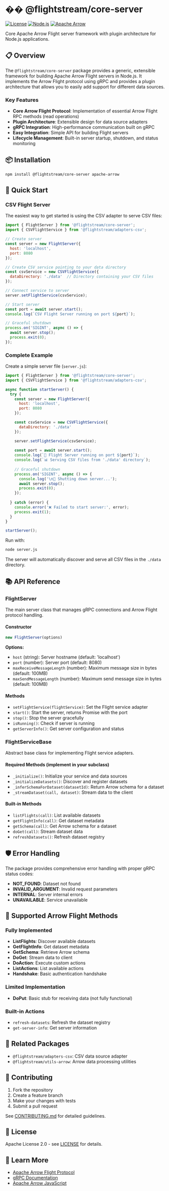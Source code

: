 # �� @flightstream/core-server

[![License](https://img.shields.io/badge/License-Apache%202.0-blue.svg)](../../LICENSE)
[![Node.js](https://img.shields.io/badge/Node.js-%3E%3D18.0.0-green.svg)](https://nodejs.org/)
[![Apache Arrow](https://img.shields.io/badge/Apache%20Arrow-%3E%3D14.0.0-orange.svg)](https://arrow.apache.org/)

Core Apache Arrow Flight server framework with plugin architecture for Node.js applications.

## 📋 Overview

The `@flightstream/core-server` package provides a generic, extensible framework for building Apache Arrow Flight servers in Node.js. It implements the Arrow Flight protocol using gRPC and provides a plugin architecture that allows you to easily add support for different data sources.

### Key Features

- **Core Arrow Flight Protocol**: Implementation of essential Arrow Flight RPC methods (read operations)
- **Plugin Architecture**: Extensible design for data source adapters
- **gRPC Integration**: High-performance communication built on gRPC
- **Easy Integration**: Simple API for building Flight servers
- **Lifecycle Management**: Built-in server startup, shutdown, and status monitoring

## 📦 Installation

```bash
npm install @flightstream/core-server apache-arrow
```

## 🚀 Quick Start

### CSV Flight Server

The easiest way to get started is using the CSV adapter to serve CSV files:

```javascript
import { FlightServer } from '@flightstream/core-server';
import { CSVFlightService } from '@flightstream/adapters-csv';

// Create server
const server = new FlightServer({
  host: 'localhost',
  port: 8080
});

// Create CSV service pointing to your data directory
const csvService = new CSVFlightService({
  dataDirectory: './data'  // Directory containing your CSV files
});

// Connect service to server
server.setFlightService(csvService);

// Start server
const port = await server.start();
console.log(`CSV Flight Server running on port ${port}`);

// Graceful shutdown
process.on('SIGINT', async () => {
  await server.stop();
  process.exit(0);
});
```

### Complete Example

Create a simple server file (`server.js`):

```javascript
import { FlightServer } from '@flightstream/core-server';
import { CSVFlightService } from '@flightstream/adapters-csv';

async function startServer() {
  try {
    const server = new FlightServer({
      host: 'localhost',
      port: 8080
    });

    const csvService = new CSVFlightService({
      dataDirectory: './data'
    });

    server.setFlightService(csvService);
    
    const port = await server.start();
    console.log(`🚀 Flight Server running on port ${port}`);
    console.log(`📊 Serving CSV files from './data' directory`);
    
    // Graceful shutdown
    process.on('SIGINT', async () => {
      console.log('\n🛑 Shutting down server...');
      await server.stop();
      process.exit(0);
    });
    
  } catch (error) {
    console.error('❌ Failed to start server:', error);
    process.exit(1);
  }
}

startServer();
```

Run with:
```bash
node server.js
```

The server will automatically discover and serve all CSV files in the `./data` directory.

## 📚 API Reference

### FlightServer

The main server class that manages gRPC connections and Arrow Flight protocol handling.

#### Constructor

```javascript
new FlightServer(options)
```

**Options:**
- `host` (string): Server hostname (default: 'localhost')
- `port` (number): Server port (default: 8080)
- `maxReceiveMessageLength` (number): Maximum message size in bytes (default: 100MB)
- `maxSendMessageLength` (number): Maximum send message size in bytes (default: 100MB)

#### Methods

- `setFlightService(flightService)`: Set the Flight service adapter
- `start()`: Start the server, returns Promise<number> with the port
- `stop()`: Stop the server gracefully
- `isRunning()`: Check if server is running
- `getServerInfo()`: Get server configuration and status

### FlightServiceBase

Abstract base class for implementing Flight service adapters.

#### Required Methods (implement in your subclass)

- `_initialize()`: Initialize your service and data sources
- `_initializeDatasets()`: Discover and register datasets
- `_inferSchemaForDataset(datasetId)`: Return Arrow schema for a dataset
- `_streamDataset(call, dataset)`: Stream data to the client

#### Built-in Methods

- `listFlights(call)`: List available datasets
- `getFlightInfo(call)`: Get dataset metadata
- `getSchema(call)`: Get Arrow schema for a dataset
- `doGet(call)`: Stream dataset data
- `refreshDatasets()`: Refresh dataset registry

## 🛡️ Error Handling

The package provides comprehensive error handling with proper gRPC status codes:

- **NOT_FOUND**: Dataset not found
- **INVALID_ARGUMENT**: Invalid request parameters
- **INTERNAL**: Server internal errors
- **UNAVAILABLE**: Service unavailable

## 📡 Supported Arrow Flight Methods

### Fully Implemented
- **ListFlights**: Discover available datasets
- **GetFlightInfo**: Get dataset metadata
- **GetSchema**: Retrieve Arrow schema
- **DoGet**: Stream data to client
- **DoAction**: Execute custom actions
- **ListActions**: List available actions
- **Handshake**: Basic authentication handshake

### Limited Implementation
- **DoPut**: Basic stub for receiving data (not fully functional)

### Built-in Actions

- `refresh-datasets`: Refresh the dataset registry
- `get-server-info`: Get server information

## 🔗 Related Packages

- `@flightstream/adapters-csv`: CSV data source adapter
- `@flightstream/utils-arrow`: Arrow data processing utilities

## 🤝 Contributing

1. Fork the repository
2. Create a feature branch
3. Make your changes with tests
4. Submit a pull request

See [CONTRIBUTING.md](../../../CONTRIBUTING.md) for detailed guidelines.

## 📄 License

Apache License 2.0 - see [LICENSE](../../../LICENSE) for details.

## 🔗 Learn More

- [Apache Arrow Flight Protocol](https://arrow.apache.org/docs/format/Flight.html)
- [gRPC Documentation](https://grpc.io/docs/)
- [Apache Arrow JavaScript](https://arrow.apache.org/docs/js/) 